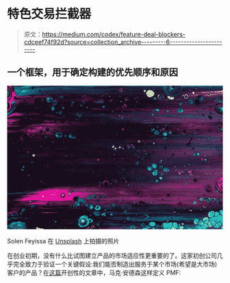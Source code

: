 # 特色交易拦截器

> 原文：<https://medium.com/codex/feature-deal-blockers-cdceef74f92d?source=collection_archive---------6----------------------->

## 一个框架，用于确定构建的优先顺序和原因

![](img/c8e60d1e09cd4d5d2aceb776dc50dad9.png)

Solen Feyissa 在 [Unsplash](https://unsplash.com/t/textures-patterns?utm_source=unsplash&utm_medium=referral&utm_content=creditCopyText) 上拍摄的照片

在创业初期，没有什么比试图建立产品的市场适应性更重要的了。这家初创公司几乎完全致力于验证一个关键假设:我们能否制造出服务于某个市场(希望是大市场)客户的产品？在[这篇](https://pmarchive.com/guide_to_startups_part4.html)开创性的文章中，马克·安德森这样定义 PMF: